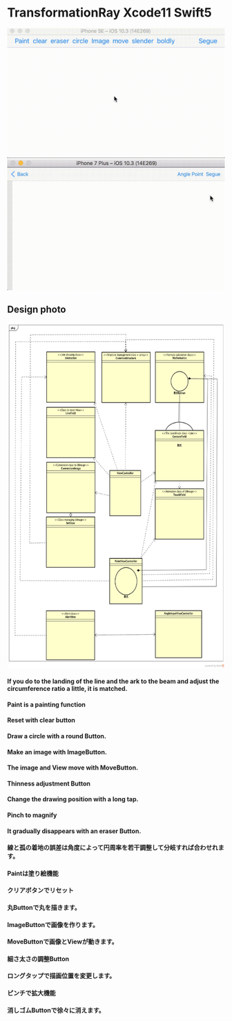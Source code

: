 # TransformationRay Xcode11 Swift5

![](https://github.com/daisukenagata/TransformationRay/blob/master/Gif/Alert.gif?raw=true)
![](https://raw.githubusercontent.com/daisukenagata/TransformationRay/master/Gif/AngleInputEntry.gif)



## Design photo

<img src="https://github.com/daisukenagata/TransformationRay/blob/master/Design%20photo/TransformationRay.png?raw=true" width="800px" height="800px">

#### If you do to the landing of the line and the ark to the beam and adjust the circumference ratio a little, it is matched.
#### Paint is a painting function
#### Reset with clear button
#### Draw a circle with a round Button.
#### Make an image with ImageButton.
#### The image and View move with MoveButton.
#### Thinness adjustment Button
#### Change the drawing position with a long tap.
#### Pinch to magnify
#### It gradually disappears with an eraser Button.

#### 線と孤の着地の誤差は角度によって円周率を若干調整して分岐すれば合わせれます。
#### Paintは塗り絵機能
#### クリアボタンでリセット
#### 丸Buttonで丸を描きます。
#### ImageButtonで画像を作ります。
#### MoveButtonで画像とViewが動きます。
#### 細さ太さの調整Button
#### ロングタップで描画位置を変更します。
#### ピンチで拡大機能
#### 消しゴムButtonで徐々に消えます。
